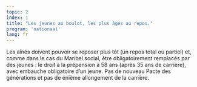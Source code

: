 ```yaml
---
topic: 2
index: 1
title: "Les jeunes au boulot, les plus âgés au repos."
program: 'nationaal'
lang: fr
---
```

Les aînés doivent pouvoir se reposer plus tôt (un repos total ou partiel) et,
comme dans le cas du Maribel social, être obligatoirement remplacés par des
jeunes : le droit à la prépension à 58 ans (après 35 ans de carrière), avec
embauche obligatoire d’un jeune. Pas de nouveau Pacte des générations et pas
de énième allongement de la carrière.
